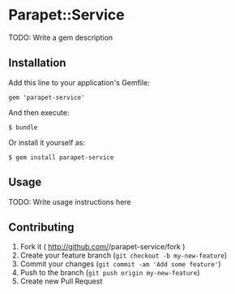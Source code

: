 # Parapet::Service

TODO: Write a gem description

## Installation

Add this line to your application's Gemfile:

    gem 'parapet-service'

And then execute:

    $ bundle

Or install it yourself as:

    $ gem install parapet-service

## Usage

TODO: Write usage instructions here

## Contributing

1. Fork it ( http://github.com/<my-github-username>/parapet-service/fork )
2. Create your feature branch (`git checkout -b my-new-feature`)
3. Commit your changes (`git commit -am 'Add some feature'`)
4. Push to the branch (`git push origin my-new-feature`)
5. Create new Pull Request
